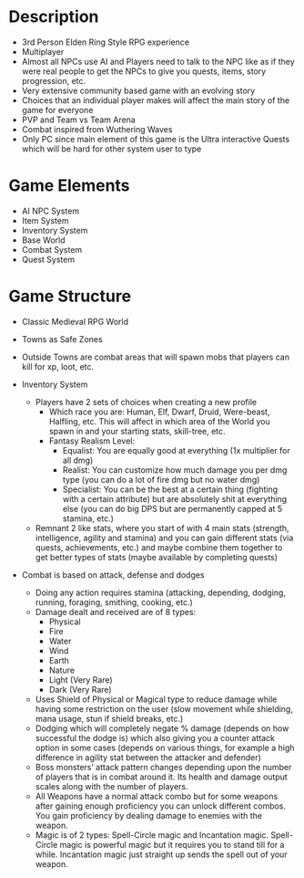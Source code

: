 # Description

- 3rd Person Elden Ring Style RPG experience
- Multiplayer
- Almost all NPCs use AI and Players need to talk to the NPC like as if they were real people to get the NPCs to give you quests, items, story progression, etc.
- Very extensive community based game with an evolving story
- Choices that an individual player makes will affect the main story of the game for everyone
- PVP and Team vs Team Arena
- Combat inspired from Wuthering Waves
- Only PC since main element of this game is the Ultra interactive Quests which will be hard for other system user to type

# Game Elements

- AI NPC System
- Item System
- Inventory System
- Base World
- Combat System
- Quest System

# Game Structure

- Classic Medieval RPG World

- Towns as Safe Zones
- Outside Towns are combat areas that will spawn mobs that players can kill for xp, loot, etc.

- Inventory System
	- Players have 2 sets of choices when creating a new profile
		- Which race you are: Human, Elf, Dwarf, Druid, Were-beast, Halfling, etc. This will affect in which area of the World you spawn in and your starting stats, skill-tree, etc.
		- Fantasy Realism Level:
			- Equalist: You are equally good at everything (1x multiplier for all dmg)
			- Realist: You can customize how much damage you per dmg type (you can do a lot of fire dmg but no water dmg)
			- Specialist: You can be the best at a certain thing (fighting with a certain attribute) but are absolutely shit at everything else (you can do big DPS but are permanently capped at 5 stamina, etc.)
	- Remnant 2 like stats, where you start of with 4 main stats (strength, intelligence, agility and stamina) and you can gain different stats (via quests, achievements, etc.) and maybe combine them together to get better types of stats (maybe available by completing quests)

- Combat is based on attack, defense and dodges
	- Doing any action requires stamina (attacking, depending, dodging, running, foraging, smithing, cooking, etc.)
	- Damage dealt and received are of 8 types:
		- Physical
		- Fire
		- Water
		- Wind
		- Earth
		- Nature
		- Light (Very Rare)
		- Dark (Very Rare)
	- Uses Shield of Physical or Magical type to reduce damage while having some restriction on the user (slow movement while shielding, mana usage, stun if shield breaks, etc.)
	- Dodging which will completely negate % damage (depends on how successful the dodge is) which also giving you a counter attack option in some cases (depends on various things, for example a high difference in agility stat between the attacker and defender)
	- Boss monsters’ attack pattern changes depending upon the number of players that is in combat around it. Its health and damage output scales along with the number of players.
	- All Weapons have a normal attack combo but for some weapons after gaining enough proficiency you can unlock different combos. You gain proficiency by dealing damage to enemies with the weapon.
	- Magic is of 2 types: Spell-Circle magic and Incantation magic. Spell-Circle magic is powerful magic but it requires you to stand till for a while. Incantation magic just straight up sends the spell out of your weapon.

